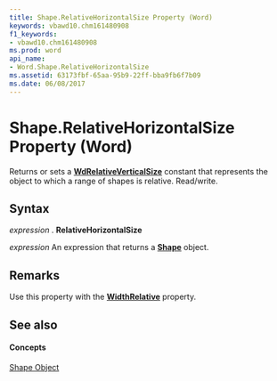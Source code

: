 ```yaml
---
title: Shape.RelativeHorizontalSize Property (Word)
keywords: vbawd10.chm161480908
f1_keywords:
- vbawd10.chm161480908
ms.prod: word
api_name:
- Word.Shape.RelativeHorizontalSize
ms.assetid: 63173fbf-65aa-95b9-22ff-bba9fb6f7b09
ms.date: 06/08/2017
---
```



# Shape.RelativeHorizontalSize Property (Word)

Returns or sets a **[WdRelativeVerticalSize](wdrelativeverticalsize-enumeration-word.md)** constant that represents the object to which a range of shapes is relative. Read/write.


## Syntax

 _expression_ . **RelativeHorizontalSize**

 _expression_ An expression that returns a **[Shape](shape-object-word.md)** object.


## Remarks

Use this property with the **[WidthRelative](shape-widthrelative-property-word.md)** property.


## See also


#### Concepts


[Shape Object](shape-object-word.md)


